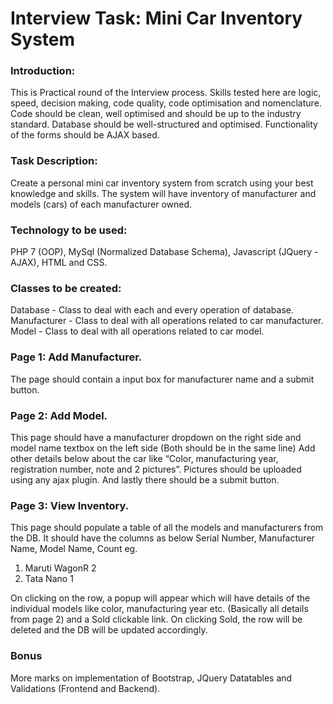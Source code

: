 # Interview Task: Mini Car Inventory System

### Introduction:
This is Practical round of the Interview process. Skills tested here are logic, speed, decision making, code quality, code optimisation and nomenclature. Code should be clean, well optimised and should be up to the industry standard. Database should be well-structured and optimised. Functionality of the forms should be AJAX based.

### Task Description:
Create a personal mini car inventory system from scratch using your best knowledge and skills. The system will have inventory of manufacturer and models (cars) of each manufacturer owned.

### Technology to be used:
PHP 7 (OOP), MySql (Normalized Database Schema), Javascript (JQuery -  AJAX), HTML and CSS.

### Classes to be created:	
Database - Class to deal with each and every operation of database.
Manufacturer - Class to deal with all operations related to car manufacturer.
Model  - Class to deal with all operations related to car model.

### Page 1: Add Manufacturer.
The page should contain a input box for manufacturer name and a submit button. 

### Page 2: Add Model.
This page should have a manufacturer dropdown on the right side and model name textbox on the left side (Both should be in the same line)
Add other details below about the car like “Color, manufacturing year, registration number, note and 2 pictures”. Pictures should be uploaded using any ajax plugin.
And lastly there should be a submit button.

### Page 3: View Inventory.
This page should populate a table of all the models and manufacturers from the DB. 
It should have the columns as below
Serial Number, Manufacturer Name, Model Name, Count
eg. 
1.	 Maruti             WagonR              2           
2.   Tata               Nano                1          

On clicking on the row, a popup will appear which will have details of the individual models like color, manufacturing year etc. (Basically all details from page 2) and a Sold clickable link.
On clicking Sold, the row will be deleted and the DB will be updated accordingly.

### Bonus
More marks on implementation of Bootstrap, JQuery Datatables and Validations (Frontend and Backend).
